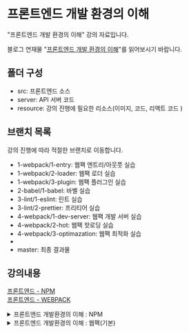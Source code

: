 # 프론트엔드 개발 환경의 이해 

"프론트엔드 개발 환경의 이해" 강의 자료입니다.

블로그 연재물 "[프론트엔드 개발 환경의 이해](http://jeonghwan-kim.github.io/series/2019/12/09/frontend-dev-env-npm.html)"를 읽어보시기 바랍니다.

## 폴더 구성

- src: 프론트엔드 소스
- server: API 서버 코드 
- resource: 강의 진행에 필요한 리소스(이미지, 코드, 리액트 코드 )

## 브랜치 목록

강의 진행에 따라 적절한 브랜치로 이동합니다. 

- 1-webpack/1-entry: 웹팩 엔트리/아웃풋 실습
- 1-webpack/2-loader: 웹팩 로더 실습
- 1-webpack/3-plugin: 웹팩 플러그인 실습
- 2-babel/1-babel: 바벨 실습
- 3-lint/1-eslint: 린트 실습
- 3-lint/2-prettier: 프리티어 실습
- 4-webpack/1-dev-server: 웹팩 개발 서버 실습
- 4-webpack/2-hot: 웹팩 핫로딩 실습
- 4-webpack/3-optimazation: 웹팩 최적화 실습
- 
- master: 최종 결과물 

## 강의내용
[프론트엔드 - NPM](#프론트엔드-개발환경의-이해--npm)</br>
[프론트엔드 - WEBPACK](#프론트엔드-개발환경의-이해--웹팩기본)</br>

<details>
<summary>프론트엔드 개발환경의 이해 : NPM</summary>

### [프론트엔드 개발환경의 이해 : NPM](https://jeonghwan-kim.github.io/series/2019/12/09/frontend-dev-env-npm.html)
⭐️⭐️ jeonghwan-kim 님의 블로그를 요약 정리 했음을 밝힘<br/> 
⭐️⭐️ 링크는 상단의 타이들을 클릭하면 이동합니다. 

#### 1. Node.js 와 NPM
Node.js 라고 하면 백엔드를 구현하는 기술로 알려져 있다. 그러나 프론트엔드 개발자가 웹 어플리케이션 개발을 하다보면 개발 환경을 이해하고 구성하는 부분에 있어서 한계에 부딪히게 된다. 이때 Node.js 를 프론트엔드 개발자는 필요로하게 된다. 

(1) 최신 스펙으로 개발할 수 있다. <br/>
자바스크립트 스펙의 빠른 발전에 비해 `브라우저의 지원 속도는 항상 뒤쳐진다`. 편리한 스펙이 나오더라도, 이를 구현해주는 징검다리(바벨)의 도움이 없이는 부족하다.

(2) 빌드 자동화 <br/>
과거에는 코딩의 결과물을 브라우저에 바로 올리는 경우가 흔지 않았다. 파일 >> 압축 >> 코드의 난독화 >> 폴리필 추가 >> 배포. Node.js는 이러한 일련의 빌드 과정을 이해하는데 적지 않는 역할을 수행한다. 라이브러리들의 의존성을 해결하고, 각종 테스트를 자동화하는데 도움을 준다. 

(3) 개발환경 커스터마이징<br/>
각 프레임워크에서 제공하는 도구를 사용하면 손쉽게 개발환경을 갖출 수 있다. 대표적인 사례가 React.js의 `CRA; create-react-app`이다. 그러나 개발 프로젝트는 각자의 형편이라는 것이 있기에 해당 툴을 그대로 사용할 수 없는 경우들도 발생한다. 이때 커스터마이징을 하려면 Node.js 지식이 요구된다. 이러한 배경하에 Node.js는 프론트엔드 개발에서 필수 기술로 자리매김하고 있다. 

(4) Node.js 설치, NPM(Node Package Manage) & Yarn <br/>
Node.js를 설치하면, Node의 설치매니저인 NPM이 함께 설치된다. 이를 통해서 각종 서드파티 라이브러리들을 다운로드 받을 수 있다. NPM보다 빠른 설치매니저를 요한다면, `yarn`을 설치하여 진행할 수도 있다. 

    현재적시점에서 npm과 yarn은 둘다 발전하고 있으며 프로젝트에 따라 어떤 도구를 설정할 것인지는 사용자의 선호도 및 프로젝트의 특정 요구에 따라 다르다. 

    npm은 Node.js가 처음 소개되면서 등장하였다. 초기에 npm은 JS 프로젝트의 종속성을 관리하고 패키지를 설치하는 주요 도구로 자리잡았다. 

    yarn은 npm이 가진 몇가지 문제, 패키지 설치속도 및 의존성 관리로 인해 등장하였다. yarn 은 현 meta(facebook)에서 소개하며 등장하였다. yarn은 npm과 호환성을 유지하면서도 빠른 패키지 설치 및 보다 효과적인 의존성 해결을 제공하며, 오프라인 상태에서도 패키지 설치가 가능하도록 캐시를 지원하고, 보안 및 안정성을 강조하여 사용자들에게 새로운 선택지를 제공하였다. 

    npm(ver.5)은 패키지 잠금파일(package-lock.json)을 도입하여 의존성 버전을 더욱 정확하게 관리하는 방향으로 발전하며 나아가고 있다. 

- `종속성`(dependencies) : 프로그램에서 특정 프로그램이나 패키지가 동작할 때 필요한 외부 모듈이나 라이브러리를 가리킨다. 이는 프로그램이나 패키지를 구성하는데 필요한 다른 소프트웨어 요소들을 나타난다. 
- `의존성`(devDependencies) : 의존성은 하나의 소프트웨어 모듈이 다른 모듈의 기능을 이용하거나 다른 모듈과 협력하여 동작할 때 발생한다. 즉 한 모듈이 다른 모듈에 의존한다는 것은 다른 모듈의 기능, 인터페이스, 혹은 자원을 필요로 한다는 것을 뜻한다. 
- 사례 : `React` : 종속성에는 `styled-components`와 같이 스타일링을 돕는 라이브러리들이 해당된다. React 안에서 특정 부분이 이 라이브러리에 의존하고 있기 때문이다. 의존성에는 `typescript`, `eslint`, `prettier`와 같이 개발 및 빌드 프로세스에서 사용되는 도구들이 해당된다. 이러한 도구들은 개발 시간에만 필요하며, 프로덕션 환경에서는 직접적으로 애플리케이션의 기능에 영향을 미치지 않기 때문이다. 

```bash
# npm - 종속성 설치 
npm install package-name

# npm - 의존성 설치
npm install --save-dev package-name
npm install -D package-name

# yarn - 종속성 설치 
yarn add package-name

# yarn - 의존성 설치 
yarn add package-name -D
yarn add package-name --dev

# 또는 CDN을 통해서 직접 다운로드 할 수 있지만, 최신 버전을 관리하기 위해서는 위의 방법이 적합하다. 이는 구체적인 버전의 버전이 요구될 때 사용된다. 
```

(5) Package.json<br/>
`npm init`를 통해 프로젝트 초기설정을 할 수 있다. 패키지 이름, 버전 등 프로젝트와 관련환 정보들이 기록되는 파일을 생성한다. `npm init -y`는 질문들을 생략하고 package.json 파일을 생성한다. 

```json
{
  "name": "프로젝트 이름",
  "version": "1.0.0", // 프로젝트의 버전 정보 
  "description": "프로젝트 설명",
//   "main": "index.js", // 노드 어플리케이션일 경어 진입점 경로, 프론트엔드는 사용하지 않는다. 
  "scripts": {
    "test": "echo \"Error: no test specified\" && exit 1"
  }, // 프로젝트 명령어를 등록할 수 있으며, test는 샘플명령어이다. 
  "author": "프로그램 작성자", 
  "license": "ISC" // 라이센스 
}
```

(6) Package.json과 유의적 버전표시
```json
{
  "dependencies": {
    "react": "^16.12.0"
  }
}
```

설치한 패키지들의 버전을 관리하기 위한 규칙, 이를 `유의적 버전`(Sementic Version)이라고 한다. 
- Maior(주버전) : 기존 버전과 호환되지 않게 변경
- Minor(부버전) : 기존 버전과 호환되면서 기능이 추가된 경우
- patch(수버전) : 기존 버전과 호환되면서 버그를 수정한 경우 

```json
// 특정버전 
"react": "16.12.0"

// 부등호
"react": ">16.12.0" // 해당 버전보다 크면 허용
"react": ">=16.12.0" // 해당 버전이상 이면 허용
"react": "<16.12.0" // 해당 버전보다 작은 경우
"react": "<=16.12.0" // 해당 버전이하 이면 허용 

// 틸트(~)와 캐럿(^)
"react": "~16.12.0" // 해당 버전의 miror 버전 안에서 허용 16.12.a ~ 16.12.z
"react": "^16.12.0" // 해당 버전의 major 버전 안에서 허용 16.a.0 ~ 16.z.0
```

보통 라이브러리가 정식 릴리즈 되기 전에는 패키지 버전이 수시로 변한다. 이때 주버전이 변할 때 하위 호환성이 지켜지지 않는 경우가 빈번하다. 이러한 경우의 호환성을 위해서 유의적 버전이 활용된다. 
[목차로 이동하기](#강의내용)
</details>

<details>
<summary>프론트엔드 개발환경의 이해 : 웹팩(기본)</summary>

### [프론트엔드 개발환경의 이해 : 웹팩(기본)](https://jeonghwan-kim.github.io/series/2019/12/10/frontend-dev-env-webpack-basic.html)

#### 1. Webpack 배경
문법 수준에서 모듈이 지원된 것은 ES2015(import && export)부터이다. ES2015 이전에 모듈을 구현하는 방식에는 `AMD`와 `CommnonJS`가 대표적이다. 그 가운데 CommonJS는 exports && require() 함수로 자바스크립트를 불러들인다. AMD는 `Asynchronous` 비동기로 로딩되는 브라우져의 환경에서의 자바스크립트를 불러들이는 방식이다. 

#### 2. 엔트리 & 아웃풋의 기본개념
웹팩은 여러개 JS 파일을 하나로 합쳐주는 번들러(Bundler)이다. 하나의 `사작점(entry)`로부터 의존적인 모듈을 전부 찾아내서 하나의 결과물을 만들어낸다. 

```bash
npm install -D webpack webpack-cli
yarn add webpack webpack-cli -D

# 설치가 마무리되면, node_modules/.bin 폴더안에 관련 패키지에 대한 폴더가 있다. 

node_modules/.bin/webpack --help
# 해당 명령어를 설치하면, 실행 가능한 명령어 목록을 확인 할 수 있다. 
# Usage: webpack [entries...] [options]
# Alternative usage to run commands: webpack [command] [options]

# The build tool for modern web applications.
# Options:
#   -c, --config <pathToConfigFile...>     Provide path to one or more webpack
#                                          configuration files to process, e.g.
#                                          "./webpack.config.js".
```

여기서 중요한 명령어는 `--mode`, `--entry`, `--output` 이다. 세 개 옵션을 사용하여 번들을 수행할 수 있다. 

- `--mode` : 웹팩 실행모드를 의미하는데, 개발 버전인 development를 지정
- `--entry` : 시작점 경로를 지정하는 옵션
- `--output` : 번들링 결과물을 위치할 경로

```bash
node_modules/.bin/webpack --mode development --entry ./src/app.js -o dist/main.js 
# 강의안과 다르게 명령어가 면경되었다. 
# -o, --output-path <value>              The output directory as **absolute path**
#                                          (required).

# 실행하면, 그 결과과 함께, 디렉토리 안에 main.js가 생성된 것을 확인할 수 있다. 
asset main.js 20.1 KiB [emitted] (name: main)
runtime modules 670 bytes 3 modules
cacheable modules 8.57 KiB
  modules by path ./src/views/*.js 4.78 KiB
    ./src/views/FormView.js 1.01 KiB [built] [code generated]
    ./src/views/ResultView.js 742 bytes [built] [code generated]
    ./src/views/TabView.js 759 bytes [built] [code generated]
    ./src/views/KeywordView.js 994 bytes [built] [code generated]
    ./src/views/HistoryView.js 884 bytes [built] [code generated]
    ./src/views/View.js 482 bytes [built] [code generated]
  modules by path ./src/models/*.js 1.37 KiB
    ./src/models/SearchModel.js 500 bytes [built] [code generated]
    ./src/models/KeywordModel.js 279 bytes [built] [code generated]
    ./src/models/HistoryModel.js 626 bytes [built] [code generated]
  ./src/app.js 145 bytes [built] [code generated]
  ./src/controllers/MainController.js 2.28 KiB [built] [code generated]
webpack 5.89.0 compiled successfully in 78 ms
```

이후, index.html에 번들된 결과를 기록하면 된다. 
```html
<script src="dist/main.js"></script>
```

#### webpack.config.js
```bash
node_modules/.bin/webpack --help
# --config               Path to the config file
#                        [문자열] [기본: webpack.config.js or webpackfile.js]
```

webpack 명령어 가운데 `--config`는 웹팩 설정파일의 경로를 지정할 수 있으며 기본 파일명은 webpack.config.js 혹은 webpackfile.js이다. 프로젝트에 webpack.config.js 파일이 없다면, 직접 생성하여 해당 파일을 설정한 후 명령을 실행하면 된다.

```bash
# package.json 스크립트 명령어를 추가하고 실행해보자. 
# "build": "./node_modules/.bin/webpack"

yarn build                     
yarn run v1.22.21
$ ./node_modules/.bin/webpack
asset main.js 20.1 KiB [emitted] (name: main)
runtime modules 670 bytes 3 modules
cacheable modules 8.57 KiB
  modules by path ./src/views/*.js 4.78 KiB
    ./src/views/FormView.js 1.01 KiB [built] [code generated]
    ./src/views/ResultView.js 742 bytes [built] [code generated]
    ./src/views/TabView.js 759 bytes [built] [code generated]
    ./src/views/KeywordView.js 994 bytes [built] [code generated]
    ./src/views/HistoryView.js 884 bytes [built] [code generated]
    ./src/views/View.js 482 bytes [built] [code generated]
  modules by path ./src/models/*.js 1.37 KiB
    ./src/models/SearchModel.js 500 bytes [built] [code generated]
    ./src/models/KeywordModel.js 279 bytes [built] [code generated]
    ./src/models/HistoryModel.js 626 bytes [built] [code generated]
  ./src/app.js 145 bytes [built] [code generated]
  ./src/controllers/MainController.js 2.28 KiB [built] [code generated]
webpack 5.89.0 compiled successfully in 76 ms
✨  Done in 0.61s.
```

모든 옵션을 웹팩 설정 파일로 옮겼기 때문데 단순히 webpack 명령어만 실행하면 된다. 

#### 실습
```bash
npm init # npm로 환경설정 후, 웹팩설정파일 생성 
```

```javascript
// 모듈생성시, output에서 모듈의 이름을 동적으로 처리할 수 있다. [계산된 프로퍼티]를 활용하여, entry에 정의된 객체로 파일이 묶여지게 된다. 

module.exports = {
  mode: "development",
  entry: {
    main: "./src/app.js",
  },
  output: {
    filename: "[name].js",
    path: path.resolve("./dist"),
  },
}
```

#### 3. 웹팩과 로더
웹팩은 모든 파일을 모듈로 바라보게 한다. 이는 JS 뿐만 아니라, 스타일시트, 이미지, 폰트까지도 전부 모듈로 인식할 수 있게 하기에 `import`구문을 사용하여 JS 코드 안으로 가져올 수 있게 된다. 이러한 환경을 가능하게 하는 것이 `웹팩의 로더 덕분`이다. 로더는 타입스크립트 같은 다른 언어를 자바스크립트 문법으로 변환해 주거나 이미지를 dataURL 형식의 문자열로 변환한다. 

로더의 형태는 함수입니다. 

```javascript 
module.exports = function myWebpackLoader (content) {
    console.log('myWebpackLoader 동작함');
    return content
}
```

- (1) 실습을 위해 루트경로에 `my-webpack-loader.js` 파일을 생성
- (2) 그 안에 위와 같이 함수 형태의 기본 로더를 생성
- (3) webpack.config.js 에 해당 로더를 추가하기, 로더는 module.exports 객체 안에 `module.rules` 안에 동작할 패턴을 `test`프로퍼티에 담고,`use` 프로퍼티를 통해서 실행할 로더 함수를 등록해 준다. 이때 패턴은 정규식으로 표현이 되는데, 여기서 설정한 내용은 `.js` 모든 자바스크립트 파일에 대해서 동작하라는 구분이다. 그러기에 파일이 N개라면, 로더도 N번 동작하는 것이다. 

```javascript
module.exports = {
  // ...
  module : {
    rules : [
      {
        test: /\.js$/, // 로더가 동작하는 패턴
        use: [
          path.resolve('./my-webpack-loader.js')
        ]
      }
    ]
  }
}
```

- (4) 이후, ` "build": "./node_modules/.bin/webpack"` 로 등록한 바와 같이 빌드 명령어를 실행하면, 로더가 동작한 것을 터미널에서 확인할 수 있다. 로더의 역할은 아래와 같이 사용할 수 있는데, 한 가지의 사례를 살펴보자. 

```javascript
// 강의 내용을 보면 math.js 파일을 만들고 간단한 함수를 등록했었다. 
// math.js
export function sum(a,b) {
    return a + b;
}
// entry >> app.js
import * as math from './math.js'
console.log(math.sum(1,2));

// 이를 로더를 통해서 제어할 수 있는데 다음과 같다. 
module.exports = function myWebpackLoader (content) {
    return content.replace('console.log(', 'alert(');
}
```

- (5) 빌드 명령어를 선언하고, 브라우저에서 소스코드를 살펴보면와 같이 로더에 의해서 제어된 코드 확인할 수 있다. 

```bash
var _math_js__WEBPACK_IMPORTED_MODULE_1__ = __webpack_require__(/*! ./math.js */ \"./src/math.js\");\n\n\n\nalert(_math_js__WEBPACK_IMPORTED_MODULE_1__.sum(1,2));\n\ndocument.addEventListener(\"DOMContentLoaded\", () => {\n  new _controllers_MainController_js__WEBPACK_IMPORTED_MODULE_0__[\"default\"]();\n});\n\n\n//# sourceURL=webpack://lecture-frontend-dev-env/./src/app.js?");
```

[목차로 이동하기](#강의내용)
</details>